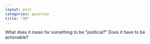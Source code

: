```yaml
---
layout: post
categories: question
title: "20"
---
```

What does it mean for something to be "political?" Does it have to be actionable?
